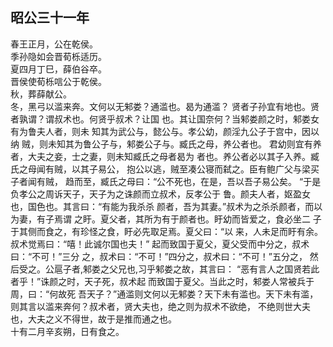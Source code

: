 ## 昭公三十一年

春王正月，公在乾侯。  
季孙隐如会晋荀栎适历。  
夏四月丁巳，薛伯谷卒。  
晋侯使荀栎唁公于乾侯。  
秋，葬薛献公。  
冬，黑弓以滥来奔。文何以无邾娄？通滥也。曷为通滥？
贤者子孙宜有地也。贤者孰谓？谓叔术也。何贤乎叔术？让国
也。其让国奈何？当邾娄颜之时，邾娄女有为鲁夫人者，则未
知其为武公与，懿公与。孝公幼，颜淫九公子于宫中，因以纳
贼，则未知其为鲁公子与，邾娄公子与。臧氏之母，养公者也。
君幼则宜有养者，大夫之妾，士之妻，则未知臧氏之母者曷为
者也。养公者必以其子入养。臧氏之母闻有贼，以其子易公，
抱公以逃，贼至凑公寝而弑之。臣有鲍广父与梁买子者闻有贼，
趋而至，臧氏之母曰：“公不死也，在是，吾以吾子易公矣。
“于是负孝公之周诉天子，天子为之诛颜而立叔术，反孝公于
鲁。颜夫人者，妪盈女也，国色也。其言曰：“有能为我杀杀
颜者，吾为其妻。”叔术为之杀杀颜者，而以为妻，有子焉谓
之盱。夏父者，其所为有于颜者也。盱幼而皆爱之，食必坐二
子于其侧而食之，有珍怪之食，盱必先取足焉。夏父曰：“以
来，人未足而盱有余。叔术觉焉曰：“嘻！此诚尔国也夫！”
起而致国于夏父，夏父受而中分之，叔术曰：“不可！”三分
之，叔术曰：“不可！”四分之，叔术曰：“不可！”五分之，
然后受之。公扈子者,邾娄之父兄也,习乎邾娄之故，其言曰：
“恶有言人之国贤若此者乎！”诛颜之时，天子死，叔术起
而致国于夏父。当此之时，邾娄人常被兵于周，曰：“何故死
吾天子？”通滥则文何以无邾娄？天下未有滥也。天下未有滥，
则其言以滥来奔何？叔术者，贤大夫也，绝之则为叔术不欲绝，
不绝则世大夫也，大夫之义不得世，故于是推而通之也。  
十有二月辛亥朔，日有食之。  

